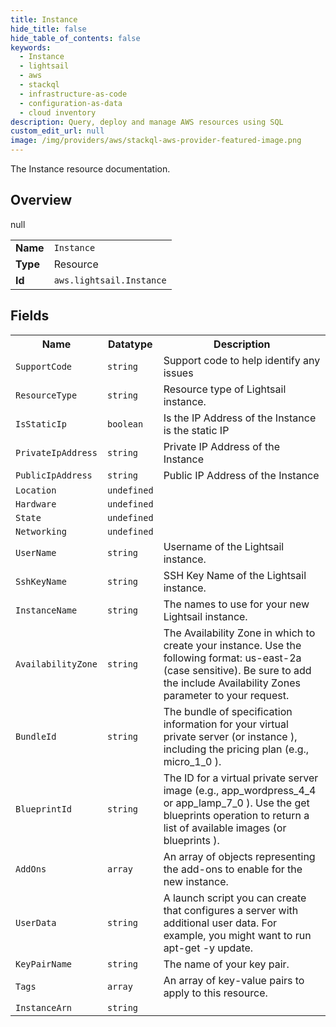 ```yaml
---
title: Instance
hide_title: false
hide_table_of_contents: false
keywords:
  - Instance
  - lightsail
  - aws
  - stackql
  - infrastructure-as-code
  - configuration-as-data
  - cloud inventory
description: Query, deploy and manage AWS resources using SQL
custom_edit_url: null
image: /img/providers/aws/stackql-aws-provider-featured-image.png
---
```

The Instance resource documentation.

## Overview
<table><tbody>
<tr><td><b>Name</b></td><td><code>Instance</code></td></tr>
<tr><td><b>Type</b></td><td>Resource</td></tr>
null
<tr><td><b>Id</b></td><td><code>aws.lightsail.Instance</code></td></tr>
</tbody></table>

## Fields
<table><tbody>
<tr><th>Name</th><th>Datatype</th><th>Description</th></tr>
<tr><td><code>SupportCode</code></td><td><code>string</code></td><td>Support code to help identify any issues</td></tr><tr><td><code>ResourceType</code></td><td><code>string</code></td><td>Resource type of Lightsail instance.</td></tr><tr><td><code>IsStaticIp</code></td><td><code>boolean</code></td><td>Is the IP Address of the Instance is the static IP</td></tr><tr><td><code>PrivateIpAddress</code></td><td><code>string</code></td><td>Private IP Address of the Instance</td></tr><tr><td><code>PublicIpAddress</code></td><td><code>string</code></td><td>Public IP Address of the Instance</td></tr><tr><td><code>Location</code></td><td><code>undefined</code></td><td></td></tr><tr><td><code>Hardware</code></td><td><code>undefined</code></td><td></td></tr><tr><td><code>State</code></td><td><code>undefined</code></td><td></td></tr><tr><td><code>Networking</code></td><td><code>undefined</code></td><td></td></tr><tr><td><code>UserName</code></td><td><code>string</code></td><td>Username of the  Lightsail instance.</td></tr><tr><td><code>SshKeyName</code></td><td><code>string</code></td><td>SSH Key Name of the  Lightsail instance.</td></tr><tr><td><code>InstanceName</code></td><td><code>string</code></td><td>The names to use for your new Lightsail instance.</td></tr><tr><td><code>AvailabilityZone</code></td><td><code>string</code></td><td>The Availability Zone in which to create your instance. Use the following format: us-east-2a (case sensitive). Be sure to add the include Availability Zones parameter to your request.</td></tr><tr><td><code>BundleId</code></td><td><code>string</code></td><td>The bundle of specification information for your virtual private server (or instance ), including the pricing plan (e.g., micro_1_0 ).</td></tr><tr><td><code>BlueprintId</code></td><td><code>string</code></td><td>The ID for a virtual private server image (e.g., app_wordpress_4_4 or app_lamp_7_0 ). Use the get blueprints operation to return a list of available images (or blueprints ).</td></tr><tr><td><code>AddOns</code></td><td><code>array</code></td><td>An array of objects representing the add-ons to enable for the new instance.</td></tr><tr><td><code>UserData</code></td><td><code>string</code></td><td>A launch script you can create that configures a server with additional user data. For example, you might want to run apt-get -y update.</td></tr><tr><td><code>KeyPairName</code></td><td><code>string</code></td><td>The name of your key pair.</td></tr><tr><td><code>Tags</code></td><td><code>array</code></td><td>An array of key-value pairs to apply to this resource.</td></tr><tr><td><code>InstanceArn</code></td><td><code>string</code></td><td></td></tr>
</tbody></table>
